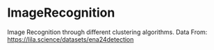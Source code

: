 # ImageRecognition
Image Recognition through different clustering algorithms.
Data From: https://lila.science/datasets/ena24detection
